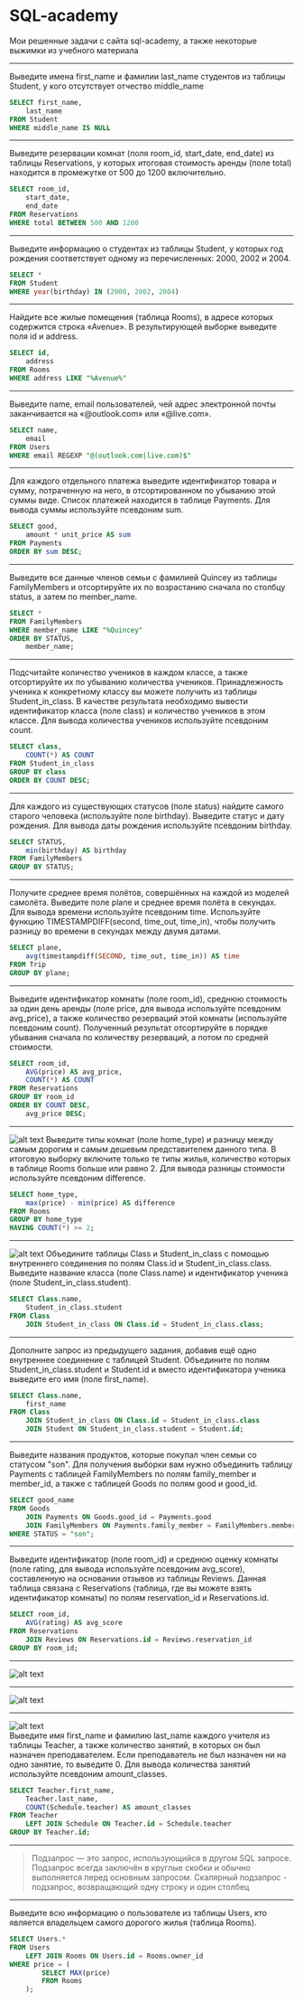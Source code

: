 # SQL-academy
Мои решенные задачи с сайта sql-academy, а также некоторые выжимки из учебного материала
___ 
Выведите имена first_name и фамилии last_name студентов из таблицы Student, у кого отсутствует отчество middle_name
~~~~sql
SELECT first_name,
	last_name
FROM Student
WHERE middle_name IS NULL
~~~~
___
Выведите резервации комнат (поля room_id, start_date, end_date) из таблицы Reservations, у которых итоговая стоимость аренды (поле total) находится в промежутке от 500 до 1200 включительно.
~~~~sql
SELECT room_id,
	start_date,
	end_date
FROM Reservations
WHERE total BETWEEN 500 AND 1200
~~~~
___
Выведите информацию о студентах из таблицы Student, у которых год рождения соответствует одному из перечисленных: 2000, 2002 и 2004.
~~~~sql
SELECT *
FROM Student
WHERE year(birthday) IN (2000, 2002, 2004)
~~~~
___
Найдите все жилые помещения (таблица Rooms), в адресе которых содержится строка «Avenue». В результирующей выборке выведите поля id и address.
~~~~sql
SELECT id,
	address
FROM Rooms
WHERE address LIKE "%Avenue%"
~~~~
___
Выведите name, email пользователей, чей адрес электронной почты заканчивается на «@outlook.com» или «@live.com».
~~~~sql
SELECT name,
	email
FROM Users
WHERE email REGEXP "@(outlook.com|live.com)$"
~~~~
___
Для каждого отдельного платежа выведите идентификатор товара и сумму, потраченную на него, в отсортированном по убыванию этой суммы виде. Список платежей находится в таблице Payments. 
Для вывода суммы используйте псевдоним sum.
~~~~sql
SELECT good,
	amount * unit_price AS sum
FROM Payments
ORDER BY sum DESC;
~~~~
___
Выведите все данные членов семьи с фамилией Quincey из таблицы FamilyMembers и отсортируйте их по возрастанию сначала по столбцу status, а затем по member_name.
~~~~sql
SELECT *
FROM FamilyMembers
WHERE member_name LIKE "%Quincey"
ORDER BY STATUS,
	member_name;
~~~~
___
Подсчитайте количество учеников в каждом классе, а также отсортируйте их по убыванию количества учеников. Принадлежность ученика к конкретному классу вы можете получить из таблицы Student_in_class. В качестве результата необходимо вывести идентификатор класса (поле class) и количество учеников в этом классе.
Для вывода количества учеников используйте псевдоним count.
~~~~sql
SELECT class,
	COUNT(*) AS COUNT
FROM Student_in_class
GROUP BY class
ORDER BY COUNT DESC;
~~~~
___
Для каждого из существующих статусов (поле status) найдите самого старого человека (используйте поле birthday). Выведите статус и дату рождения.
Для вывода даты рождения используйте псевдоним birthday.
~~~~sql
SELECT STATUS,
	min(birthday) AS birthday
FROM FamilyMembers
GROUP BY STATUS;
~~~~
___
Получите среднее время полётов, совершённых на каждой из моделей самолёта. Выведите поле plane и среднее время полёта в секундах.
Для вывода времени используйте псевдоним time.
Используйте функцию TIMESTAMPDIFF(second, time_out, time_in), чтобы получить разницу во времени в секундах между двумя датами.
~~~~sql
SELECT plane,
	avg(timestampdiff(SECOND, time_out, time_in)) AS time
FROM Trip
GROUP BY plane;
~~~~
___
Выведите идентификатор комнаты (поле room_id), среднюю стоимость за один день аренды (поле price, для вывода используйте псевдоним avg_price), а также количество резерваций этой комнаты (используйте псевдоним count). Полученный результат отсортируйте в порядке убывания сначала по количеству резерваций, а потом по средней стоимости.
~~~~sql
SELECT room_id,
	AVG(price) AS avg_price,
	COUNT(*) AS COUNT
FROM Reservations
GROUP BY room_id
ORDER BY COUNT DESC,
	avg_price DESC;
~~~~
___
![alt text](https://github.com/kkwicklss/SQL-academy/blob/main/IMG_7544.webp)
Выведите типы комнат (поле home_type) и разницу между самым дорогим и самым дешевым представителем данного типа. В итоговую выборку включите только те типы жилья, количество которых в таблице Rooms больше или равно 2.
Для вывода разницы стоимости используйте псевдоним difference.
~~~~sql
SELECT home_type,
	max(price) - min(price) AS difference
FROM Rooms
GROUP BY home_type
HAVING COUNT(*) >= 2;
~~~~
___
![alt text](https://github.com/kkwicklss/SQL-academy/blob/main/IMG_7559.jpeg)
Объедините таблицы Class и Student_in_class с помощью внутреннего соединения по полям Class.id и Student_in_class.class. Выведите название класса (поле Class.name) и идентификатор ученика (поле Student_in_class.student).
~~~~sql
SELECT Class.name,
	Student_in_class.student
FROM Class
	JOIN Student_in_class ON Class.id = Student_in_class.class;
~~~~
___
Дополните запрос из предыдущего задания, добавив ещё одно внутреннее соединение с таблицей Student. Объедините по полям Student_in_class.student и Student.id и вместо идентификатора ученика выведите его имя (поле first_name).
~~~~sql
SELECT Class.name,
	first_name
FROM Class
	JOIN Student_in_class ON Class.id = Student_in_class.class
	JOIN Student ON Student_in_class.student = Student.id;
~~~~
___
Выведите названия продуктов, которые покупал член семьи со статусом "son". Для получения выборки вам нужно объединить таблицу Payments с таблицей FamilyMembers по полям family_member и member_id, а также с таблицей Goods по полям good и good_id.
~~~~sql
SELECT good_name
FROM Goods
	JOIN Payments ON Goods.good_id = Payments.good
	JOIN FamilyMembers ON Payments.family_member = FamilyMembers.member_id
WHERE STATUS = "son";
~~~~
___
Выведите идентификатор (поле room_id) и среднюю оценку комнаты (поле rating, для вывода используйте псевдоним avg_score), составленную на основании отзывов из таблицы Reviews.
Данная таблица связана с Reservations (таблица, где вы можете взять идентификатор комнаты) по полям reservation_id и Reservations.id.
~~~~sql
SELECT room_id,
	AVG(rating) AS avg_score
FROM Reservations
	JOIN Reviews ON Reservations.id = Reviews.reservation_id
GROUP BY room_id;
~~~~
___
![alt text](https://github.com/kkwicklss/SQL-academy/blob/main/IMG_7560.jpeg)
___
![alt text](https://github.com/kkwicklss/SQL-academy/blob/main/IMG_7561.jpeg)
___
![alt text](https://github.com/kkwicklss/SQL-academy/blob/main/img.png)  
Выведите имя first_name и фамилию last_name каждого учителя из таблицы Teacher, а также количество занятий, в которых он был назначен преподавателем. Если преподаватель не был назначен ни на одно занятие, то выведите 0.
Для вывода количества занятий используйте псевдоним amount_classes.
~~~~sql
SELECT Teacher.first_name,
	Teacher.last_name,
	COUNT(Schedule.teacher) AS amount_classes
FROM Teacher
	LEFT JOIN Schedule ON Teacher.id = Schedule.teacher
GROUP BY Teacher.id;
~~~~
___
> Подзапрос — это запрос, использующийся в другом SQL запросе. Подзапрос всегда заключён в круглые скобки и обычно выполняется перед основным запросом.
Скалярный подзапрос - подзапрос, возвращающий одну строку и один столбец
___
Выведите всю информацию о пользователе из таблицы Users, кто является владельцем самого дорогого жилья (таблица Rooms).
~~~~sql
SELECT Users.*
FROM Users
	LEFT JOIN Rooms ON Users.id = Rooms.owner_id
WHERE price = (
		SELECT MAX(price)
		FROM Rooms
	);
~~~~
